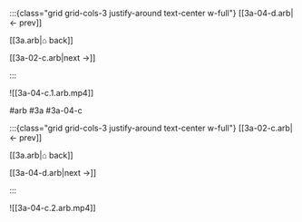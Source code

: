 :::{class="grid grid-cols-3 justify-around text-center w-full"}
[[3a-04-d.arb|← prev]]

[[3a.arb|⌂ back]]

[[3a-02-c.arb|next →]]

:::

![[3a-04-c.1.arb.mp4]]

#arb #3a #3a-04-c

:::{class="grid grid-cols-3 justify-around text-center w-full"}
[[3a-02-c.arb|← prev]]

[[3a.arb|⌂ back]]

[[3a-04-d.arb|next →]]

:::

![[3a-04-c.2.arb.mp4]]

